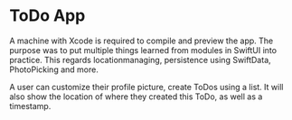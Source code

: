 # ToDo App 
A machine with Xcode is required to compile and preview the app.
The purpose was to put multiple things learned from modules in SwiftUI into practice. 
This regards locationmanaging, persistence using SwiftData, PhotoPicking and more. 

A user can customize their profile picture, create ToDos using a list. It will also 
show the location of where they created this ToDo, as well as a timestamp. 
